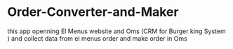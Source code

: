 # Order-Converter-and-Maker
this app openning El Menus website and Oms (CRM for Burger king System ) and collect data from el menus order and make order in Oms  
